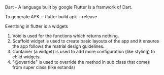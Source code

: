Dart -  A language built by google
Flutter is a framwork of Dart.


To generate APK :-
flutter build apk --release

Everthing in flutter is a widgets
1. Void is used for the functions which returns nothing.
2. Scaffold widget is used to create basic layouts of the app and it ensures the app follows the matrial design guidelines.
3. Container (a widget) is used to add more configuration (like styling) to child widgets.
4. "@override" is used to override the method in sub class that comes from super class (like extands) 

